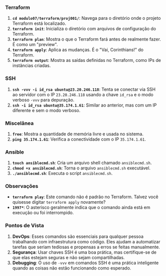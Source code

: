 
### Terraform

1. **`cd modulo07/terraform/proj001/`**: Navega para o diretório onde o projeto Terraform está localizado. 
2. **`terraform init`**: Inicializa o diretório com arquivos de configuração do Terraform.
3. **`terraform plan`**: Mostra o que o Terraform fará antes de realmente fazer. É como um "preview".
4. **`terraform apply`**: Aplica as mudanças. É o "Vai, Corinthians!" do Terraform.
5. **`terraform output`**: Mostra as saídas definidas no Terraform, como IPs de instâncias criadas.

### SSH

1. **`ssh -vvv -i id_rsa ubuntu@23.20.246.118`**: Tenta se conectar via SSH ao servidor com o IP `23.20.246.118` usando a chave `id_rsa` e o modo verboso `-vvv` para depuração.
2. **`ssh -i id_rsa ubuntu@35.174.1.61`**: Similar ao anterior, mas com um IP diferente e sem o modo verboso.

### Miscelânea

1. **`free`**: Mostra a quantidade de memória livre e usada no sistema.
2. **`ping 35.174.1.61`**: Verifica a conectividade com o IP `35.174.1.61`.

### Ansible

1. **`touch ansiblecmd.sh`**: Cria um arquivo shell chamado `ansiblecmd.sh`.
2. **`chmod +x ansiblecmd.sh`**: Torna o arquivo `ansiblecmd.sh` executável.
3. **`./ansiblecmd.sh`**: Executa o script `ansiblecmd.sh`.

### Observações

- **`terraform play`**: Este comando não é padrão no Terraform. Talvez você quisesse digitar `terraform apply` novamente?
- **`1997*`**: O asterisco geralmente indica que o comando ainda está em execução ou foi interrompido.

### Pontos de Vista

1. **DevOps**: Esses comandos são essenciais para qualquer pessoa trabalhando com infraestrutura como código. Eles ajudam a automatizar tarefas que seriam tediosas e propensas a erros se feitas manualmente.
2. **Segurança**: Usar chaves SSH é uma boa prática, mas certifique-se de que elas estejam seguras e não sejam compartilhadas.
3. **Debugging**: O uso de `-vvv` em comandos SSH é uma prática inteligente quando as coisas não estão funcionando como esperado.

